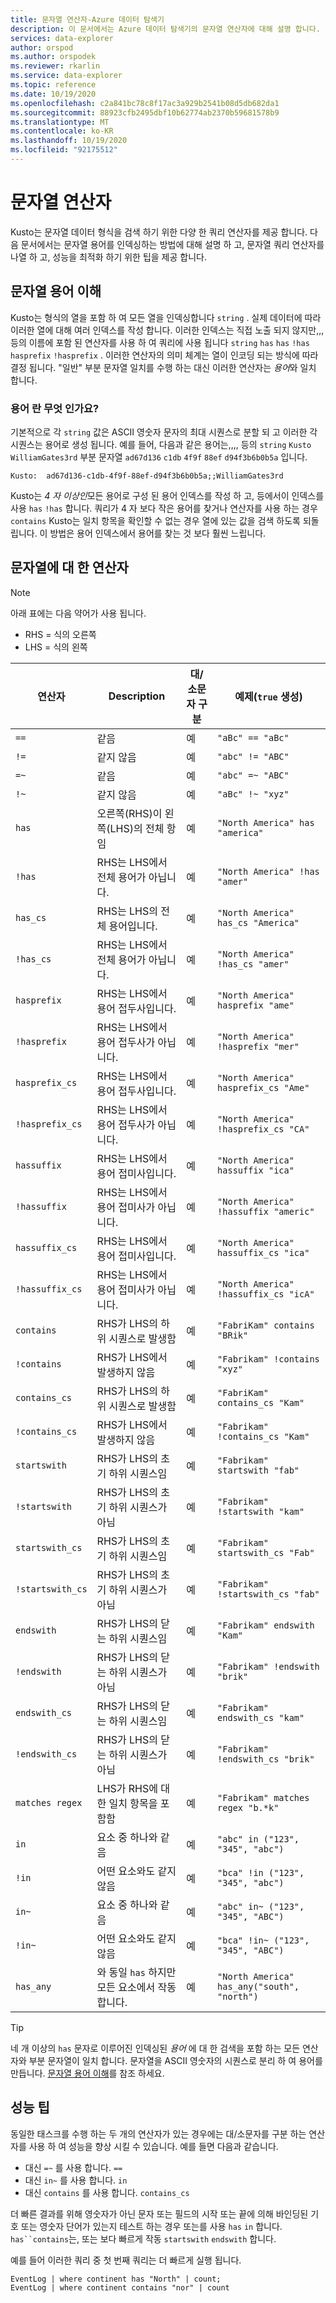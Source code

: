 ```yaml
---
title: 문자열 연산자-Azure 데이터 탐색기
description: 이 문서에서는 Azure 데이터 탐색기의 문자열 연산자에 대해 설명 합니다.
services: data-explorer
author: orspod
ms.author: orspodek
ms.reviewer: rkarlin
ms.service: data-explorer
ms.topic: reference
ms.date: 10/19/2020
ms.openlocfilehash: c2a841bc78c8f17ac3a929b2541b08d5db682da1
ms.sourcegitcommit: 88923cfb2495dbf10b62774ab2370b59681578b9
ms.translationtype: MT
ms.contentlocale: ko-KR
ms.lasthandoff: 10/19/2020
ms.locfileid: "92175512"
---
```

# <a name="string-operators"></a>문자열 연산자

Kusto는 문자열 데이터 형식을 검색 하기 위한 다양 한 쿼리 연산자를 제공 합니다. 다음 문서에서는 문자열 용어를 인덱싱하는 방법에 대해 설명 하 고, 문자열 쿼리 연산자를 나열 하 고, 성능을 최적화 하기 위한 팁을 제공 합니다.

## <a name="understanding-string-terms"></a>문자열 용어 이해

Kusto는 형식의 열을 포함 하 여 모든 열을 인덱싱합니다 `string` . 실제 데이터에 따라 이러한 열에 대해 여러 인덱스를 작성 합니다. 이러한 인덱스는 직접 노출 되지 않지만,,, 등의 이름에 포함 된 연산자를 사용 하 여 쿼리에 사용 됩니다 `string` `has` `has` `!has` `hasprefix` `!hasprefix` . 이러한 연산자의 의미 체계는 열이 인코딩 되는 방식에 따라 결정 됩니다. "일반" 부분 문자열 일치를 수행 하는 대신 이러한 연산자는 *용어*와 일치 합니다.

### <a name="what-is-a-term"></a>용어 란 무엇 인가요? 

기본적으로 각 `string` 값은 ASCII 영숫자 문자의 최대 시퀀스로 분할 되 고 이러한 각 시퀀스는 용어로 생성 됩니다.
예를 들어, 다음과 같은 용어는,,,, 등의 `string` `Kusto` `WilliamGates3rd` 부분 문자열 `ad67d136` `c1db` `4f9f` `88ef` `d94f3b6b0b5a` 입니다.

```
Kusto:  ad67d136-c1db-4f9f-88ef-d94f3b6b0b5a;;WilliamGates3rd
```

Kusto는 *4 자 이상인*모든 용어로 구성 된 용어 인덱스를 작성 하 고, 등에서이 인덱스를 사용 `has` `!has` 합니다. 쿼리가 4 자 보다 작은 용어를 찾거나 연산자를 사용 하는 경우 `contains` Kusto는 일치 항목을 확인할 수 없는 경우 열에 있는 값을 검색 하도록 되돌립니다. 이 방법은 용어 인덱스에서 용어를 찾는 것 보다 훨씬 느립니다.

## <a name="operators-on-strings"></a>문자열에 대 한 연산자

> [!NOTE]
> 아래 표에는 다음 약어가 사용 됩니다.
> * RHS = 식의 오른쪽
> * LHS = 식의 왼쪽

연산자        |Description                                                       |대/소문자 구분|예제(`true` 생성)
----------------|------------------------------------------------------------------|--------------|-----------------------
`==`            |같음                                                            |예           |`"aBc" == "aBc"`
`!=`            |같지 않음                                                        |예           |`"abc" != "ABC"`
`=~`            |같음                                                            |예            |`"abc" =~ "ABC"`
`!~`            |같지 않음                                                        |예            |`"aBc" !~ "xyz"`
`has`           |오른쪽(RHS)이 왼쪽(LHS)의 전체 항임     |예            |`"North America" has "america"`
`!has`          |RHS는 LHS에서 전체 용어가 아닙니다.                                     |예            |`"North America" !has "amer"` 
`has_cs`        |RHS는 LHS의 전체 용어입니다.                                        |예           |`"North America" has_cs "America"`
`!has_cs`       |RHS는 LHS에서 전체 용어가 아닙니다.                                     |예           |`"North America" !has_cs "amer"` 
`hasprefix`     |RHS는 LHS에서 용어 접두사입니다.                                       |예            |`"North America" hasprefix "ame"`
`!hasprefix`    |RHS는 LHS에서 용어 접두사가 아닙니다.                                   |예            |`"North America" !hasprefix "mer"` 
`hasprefix_cs`  |RHS는 LHS에서 용어 접두사입니다.                                       |예           |`"North America" hasprefix_cs "Ame"`
`!hasprefix_cs` |RHS는 LHS에서 용어 접두사가 아닙니다.                                   |예           |`"North America" !hasprefix_cs "CA"` 
`hassuffix`     |RHS는 LHS에서 용어 접미사입니다.                                       |예            |`"North America" hassuffix "ica"`
`!hassuffix`    |RHS는 LHS에서 용어 접미사가 아닙니다.                                   |예            |`"North America" !hassuffix "americ"`
`hassuffix_cs`  |RHS는 LHS에서 용어 접미사입니다.                                       |예           |`"North America" hassuffix_cs "ica"`
`!hassuffix_cs` |RHS는 LHS에서 용어 접미사가 아닙니다.                                   |예           |`"North America" !hassuffix_cs "icA"`
`contains`      |RHS가 LHS의 하위 시퀀스로 발생함                                |예            |`"FabriKam" contains "BRik"`
`!contains`     |RHS가 LHS에서 발생하지 않음                                         |예            |`"Fabrikam" !contains "xyz"`
`contains_cs`   |RHS가 LHS의 하위 시퀀스로 발생함                                |예           |`"FabriKam" contains_cs "Kam"`
`!contains_cs`  |RHS가 LHS에서 발생하지 않음                                         |예           |`"Fabrikam" !contains_cs "Kam"`
`startswith`    |RHS가 LHS의 초기 하위 시퀀스임                              |예            |`"Fabrikam" startswith "fab"`
`!startswith`   |RHS가 LHS의 초기 하위 시퀀스가 아님                          |예            |`"Fabrikam" !startswith "kam"`
`startswith_cs` |RHS가 LHS의 초기 하위 시퀀스임                              |예           |`"Fabrikam" startswith_cs "Fab"`
`!startswith_cs`|RHS가 LHS의 초기 하위 시퀀스가 아님                          |예           |`"Fabrikam" !startswith_cs "fab"`
`endswith`      |RHS가 LHS의 닫는 하위 시퀀스임                               |예            |`"Fabrikam" endswith "Kam"`
`!endswith`     |RHS가 LHS의 닫는 하위 시퀀스가 아님                           |예            |`"Fabrikam" !endswith "brik"`
`endswith_cs`   |RHS가 LHS의 닫는 하위 시퀀스임                               |예           |`"Fabrikam" endswith_cs "kam"`
`!endswith_cs`  |RHS가 LHS의 닫는 하위 시퀀스가 아님                           |예           |`"Fabrikam" !endswith_cs "brik"`
`matches regex` |LHS가 RHS에 대한 일치 항목을 포함함                                      |예           |`"Fabrikam" matches regex "b.*k"`
`in`            |요소 중 하나와 같음                                     |예           |`"abc" in ("123", "345", "abc")`
`!in`           |어떤 요소와도 같지 않음                                 |예           |`"bca" !in ("123", "345", "abc")`
`in~`           |요소 중 하나와 같음                                     |예            |`"abc" in~ ("123", "345", "ABC")`
`!in~`          |어떤 요소와도 같지 않음                                 |예            |`"bca" !in~ ("123", "345", "ABC")`
`has_any`       |와 동일 `has` 하지만 모든 요소에서 작동 합니다.                    |예            |`"North America" has_any("south", "north")`

> [!TIP]
> 네 개 이상의 `has` 문자로 이루어진 인덱싱된 *용어* 에 대 한 검색을 포함 하는 모든 연산자와 부분 문자열이 일치 합니다. 문자열을 ASCII 영숫자의 시퀀스로 분리 하 여 용어를 만듭니다. [문자열 용어 이해](#understanding-string-terms)를 참조 하세요.

## <a name="performance-tips"></a>성능 팁

동일한 태스크를 수행 하는 두 개의 연산자가 있는 경우에는 대/소문자를 구분 하는 연산자를 사용 하 여 성능을 향상 시킬 수 있습니다.
예를 들면 다음과 같습니다.

* 대신 `=~` 를 사용 합니다. `==`
* 대신 `in~` 를 사용 합니다. `in`
* 대신 `contains` 를 사용 합니다. `contains_cs`

더 빠른 결과를 위해 영숫자가 아닌 문자 또는 필드의 시작 또는 끝에 의해 바인딩된 기호 또는 영숫자 단어가 있는지 테스트 하는 경우 또는를 사용 `has` `in` 합니다. 
`has``contains`는, 또는 보다 빠르게 작동 `startswith` `endswith` 합니다.

예를 들어 이러한 쿼리 중 첫 번째 쿼리는 더 빠르게 실행 됩니다.

```kusto
EventLog | where continent has "North" | count;
EventLog | where continent contains "nor" | count
```

